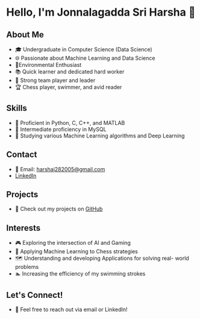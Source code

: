 # Hello, I'm Jonnalagadda Sri Harsha 👋

## About Me
- 🎓 Undergraduate in Computer Science (Data Science)
- 🌐 Passionate about Machine Learning and Data Science
- 🌲Environmental Enthusiast
- 📚 Quick learner and dedicated hard worker
- 👥 Strong team player and leader
- 🏆 Chess player, swimmer, and avid reader

## Skills
- 🐍 Proficient in Python, C, C++, and MATLAB
- 💾 Intermediate proficiency in MySQL
- 🤖 Studying various Machine Learning algorithms and Deep Learning
## Contact
- 📧 Email: harshaj282005@gmail.com
- [LinkedIn](https://www.linkedin.com/in/jonnalagadda-harsha-476102265)
## Projects
- 🚀 Check out my projects on [GitHub](https://github.com/SriHarshaJonnalagadda)
## Interests
- 🎮 Exploring the intersection of AI and Gaming
- 🎲 Applying Machine Learning to Chess strategies
- 🗺️ Understanding and developing Applications for solving real- world problems
- 🏊 Increasing the efficiency of my swimming strokes
## Let's Connect!
- 👋 Feel free to reach out via email or LinkedIn!

